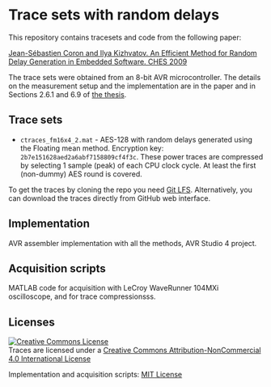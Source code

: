 # Trace sets with random delays

This repository contains tracesets and code from the following paper:

[Jean-Sébastien Coron and Ilya Kizhvatov. An Efficient Method for Random Delay Generation in Embedded Software. CHES 2009](https://www.iacr.org/archive/ches2009/57470156/57470156.pdf)

The trace sets were obtained from an 8-bit AVR microcontroller. The details on the measurement setup and the implementation are in the paper and in Sections 2.6.1 and 6.9 of [the thesis](https://www.iacr.org/phds/106_IlyaKizhvatov_PhysicalSecurityCryptographicA.pdf).

## Trace sets

* `ctraces_fm16x4_2.mat` - AES-128 with random delays generated using the Floating mean method. Encryption key: `2b7e151628aed2a6abf7158809cf4f3c`. These power traces are compressed by selecting 1 sample (peak) of each CPU clock cycle. At least the first (non-dummy) AES round is covered.

To get the traces by cloning the repo you need [Git LFS](https://git-lfs.github.com). Alternatively, you can download the traces directly from GitHub web interface.

## Implementation

AVR assembler implementation with all the methods, AVR Studio 4 project.

## Acquisition scripts

MATLAB code for acquisition with LeCroy WaveRunner 104MXi oscilloscope, and for trace compressionsss.

## Licenses

<a rel="license" href="http://creativecommons.org/licenses/by-nc/4.0/"><img alt="Creative Commons License" style="border-width:0" src="https://i.creativecommons.org/l/by-nc/4.0/88x31.png" /></a><br />Traces are licensed under a <a rel="license" href="http://creativecommons.org/licenses/by-nc/4.0/">Creative Commons Attribution-NonCommercial 4.0 International License</a>

Implementation and acquisition scripts: [MIT License](LICENSE.MIT)
